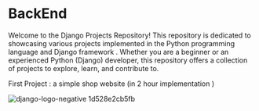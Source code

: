 # BackEnd
Welcome to the Django Projects Repository! This repository is dedicated to showcasing various projects implemented in the Python programming language and Django framework . Whether you are a beginner or an experienced Python (Django) developer, this repository offers a collection of projects to explore, learn, and contribute to.

First Project : a simple shop website (in 2 hour implementation )


![django-logo-negative 1d528e2cb5fb](https://github.com/MohammadHoseinJafari/BackEnd/assets/69847503/c875c4fa-bb37-4dba-9aa7-f4b045e0164e)
